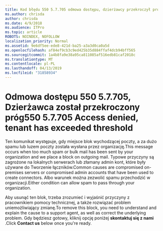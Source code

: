 ```yaml
---
title: Kod błędu 550 5.7.705 odmowa dostępu, dzierżawcy przekroczył próg
ms.author: chrisda
author: chrisda
ms.date: 4/9/2018
ms.audience: ITPro
ms.topic: article
ROBOTS: NOINDEX, NOFOLLOW
localization_priority: Normal
ms.assetid: 9e6df5ee-ede8-421d-ba25-a3a3d0ca0a5d
ms.openlocfilehash: af84ef9cb3c9ed425b35d884ffaf4dcb94bff565
ms.sourcegitcommit: 1a4b8fa9e38a95ca811085af516edb81caf2018c
ms.translationtype: MT
ms.contentlocale: pl-PL
ms.lasthandoff: 04/13/2019
ms.locfileid: "31858934"
---
```

# <a name="550-57705-access-denied-tenant-has-exceeded-threshold"></a><span data-ttu-id="066e4-102">Odmowa dostępu 550 5.7.705, Dzierżawca został przekroczony próg</span><span class="sxs-lookup"><span data-stu-id="066e4-102">550 5.7.705 Access denied, tenant has exceeded threshold</span></span>

<span data-ttu-id="066e4-103">Ten komunikat występuje, gdy miejsce blok wychodzącej poczty, a za dużo spamu lub luzem poczty została wysłana przez organizację.</span><span class="sxs-lookup"><span data-stu-id="066e4-103">This message occurs when too much spam or bulk mail has been sent by your organization and we place a block on outgoing mail.</span></span>
<span data-ttu-id="066e4-104">Typowe przyczyny są zagrożone na lokalnych serwerach lub złamany admin kont, które były używane do Tworzenie łączników.</span><span class="sxs-lookup"><span data-stu-id="066e4-104">Common causes are compromised on-premises servers or compromised admin accounts that have been used to create connectors.</span></span> <span data-ttu-id="066e4-105">Albo warunek można zezwolić spamu przechodzić w organizacji.</span><span class="sxs-lookup"><span data-stu-id="066e4-105">Either condition can allow spam to pass through your organization.</span></span>

<span data-ttu-id="066e4-106">Aby usunąć ten blok, trzeba zrozumieć i wyjaśnić przyczyny z pracownikiem pomocy technicznej, a także rozwiązać problem uniemożliwiający zmianę.</span><span class="sxs-lookup"><span data-stu-id="066e4-106">To remove this block, you need to understand and explain the cause to a support agent, as well as correct the underlying problem.</span></span>
<span data-ttu-id="066e4-107">Gdy będziesz gotowy, kliknij opcję poniżej **skontaktuj się z nami** .</span><span class="sxs-lookup"><span data-stu-id="066e4-107">Click **Contact us** below once you're ready.</span></span>
